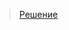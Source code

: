 > [Решение](https://oauth.vk.com/authorize?client_id=51744416&display=page&redirect_uri=http://127.0.0.1:5500/19.html&response_type=token)
